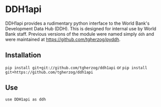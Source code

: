 

# DDH1api

DDH1api provides a rudimentary python interface to the World Bank's Development Data Hub (DDH).
This is designed for internal use by World Bank staff. Previous versions of the module were named
simply `ddh` and were maintained at https://github.com/tgherzog/pyddh.

## Installation ##

`pip install git+git://github.com/tgherzog/ddh1api` or
`pip install git+https://github.com/tgherzog/ddh1api`

## Use ##

`use DDH1api as ddh`

